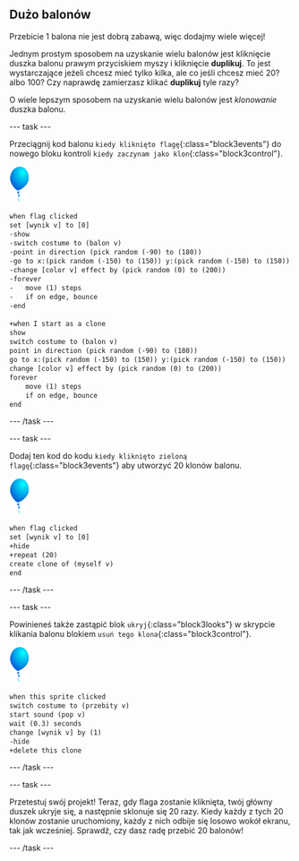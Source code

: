 ## Dużo balonów

Przebicie 1 balona nie jest dobrą zabawą, więc dodajmy wiele więcej!

Jednym prostym sposobem na uzyskanie wielu balonów jest kliknięcie duszka balonu prawym przyciskiem myszy i kliknięcie **duplikuj**. To jest wystarczające jeżeli chcesz mieć tylko kilka, ale co jeśli chcesz mieć 20? albo 100? Czy naprawdę zamierzasz klikać **duplikuj** tyle razy?

O wiele lepszym sposobem na uzyskanie wielu balonów jest _klonowanie_ duszka balonu.

--- task ---

Przeciągnij kod balonu `kiedy kliknięto flagę`{:class="block3events"} do nowego bloku kontroli `kiedy zaczynam jako klon`{:class="block3control"}.

![duszek balonu](images/balloon-sprite.png)

```blocks3
when flag clicked
set [wynik v] to [0]
-show
-switch costume to (balon v)
-point in direction (pick random (-90) to (180))
-go to x:(pick random (-150) to (150)) y:(pick random (-150) to (150))
-change [color v] effect by (pick random (0) to (200))
-forever
-   move (1) steps
-   if on edge, bounce
-end

+when I start as a clone
show
switch costume to (balon v)
point in direction (pick random (-90) to (180))
go to x:(pick random (-150) to (150)) y:(pick random (-150) to (150))
change [color v] effect by (pick random (0) to (200))
forever
    move (1) steps
    if on edge, bounce
end
```

--- /task ---

--- task ---

Dodaj ten kod do kodu `kiedy kliknięto zieloną flagę`{:class="block3events"} aby utworzyć 20 klonów balonu.

![duszek balonu](images/balloon-sprite.png)

```blocks3
when flag clicked
set [wynik v] to [0]
+hide
+repeat (20)
create clone of (myself v)
end
```

--- /task ---

--- task ---

Powinieneś także zastąpić blok `ukryj`{:class="block3looks"} w skrypcie klikania balonu blokiem `usuń tego klona`{:class="block3control"}.

![duszek balonu](images/balloon-sprite.png)

```blocks3
when this sprite clicked
switch costume to (przebity v)
start sound (pop v)
wait (0.3) seconds
change [wynik v] by (1)
-hide
+delete this clone
```

--- /task ---


--- task ---

Przetestuj swój projekt! Teraz, gdy flaga zostanie kliknięta, twój główny duszek ukryje się, a następnie sklonuje się 20 razy. Kiedy każdy z tych 20 klonów zostanie uruchomiony, każdy z nich odbije się losowo wokół ekranu, tak jak wcześniej. Sprawdź, czy dasz radę przebić 20 balonów!

--- /task ---

